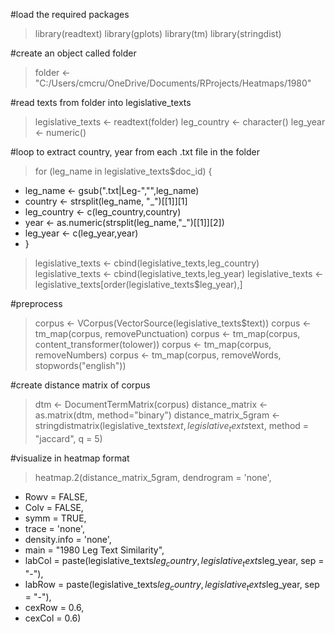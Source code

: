 #load the required packages 
> library(readtext)
> library(gplots)
> library(tm)
> library(stringdist)

#create an object called folder
> folder <- "C:/Users/cmcru/OneDrive/Documents/RProjects/Heatmaps/1980"

#read texts from folder into legislative_texts
> legislative_texts <- readtext(folder)
> leg_country <- character()
> leg_year <- numeric()

#loop to extract country, year from each .txt file in the folder
> for (leg_name in legislative_texts$doc_id) {
+ leg_name <- gsub(".txt|Leg-","",leg_name)
+ country <- strsplit(leg_name, "_")[[1]][1]
+ leg_country <- c(leg_country,country) 
+ year <- as.numeric(strsplit(leg_name,"_")[[1]][2]) 
+ leg_year <- c(leg_year,year)
+ }
> legislative_texts <- cbind(legislative_texts,leg_country)
> legislative_texts <- cbind(legislative_texts,leg_year)
> legislative_texts <- legislative_texts[order(legislative_texts$leg_year),]

#preprocess 
> corpus <- VCorpus(VectorSource(legislative_texts$text))
> corpus <- tm_map(corpus, removePunctuation)
> corpus <- tm_map(corpus, content_transformer(tolower))
> corpus <- tm_map(corpus, removeNumbers)
> corpus <- tm_map(corpus, removeWords, stopwords("english"))

#create distance matrix of corpus 
> dtm <- DocumentTermMatrix(corpus)
> distance_matrix <- as.matrix(dtm, method="binary")
> distance_matrix_5gram <- stringdistmatrix(legislative_texts$text, legislative_texts$text, method = "jaccard", q = 5)

#visualize in heatmap format
> heatmap.2(distance_matrix_5gram, dendrogram = 'none',
+ Rowv = FALSE,
+ Colv = FALSE,
+ symm = TRUE,
+ trace = 'none',
+ density.info = 'none',
+ main = "1980 Leg Text Similarity",
+ labCol = paste(legislative_texts$leg_country, legislative_texts$leg_year, sep = "-"),
+ labRow = paste(legislative_texts$leg_country, legislative_texts$leg_year, sep = "-"),
+ cexRow = 0.6,
+ cexCol = 0.6)
